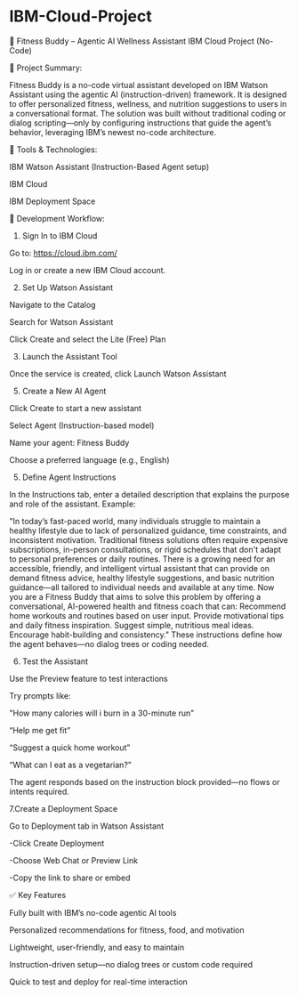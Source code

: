 # IBM-Cloud-Project


🧠 Fitness Buddy – Agentic AI Wellness Assistant
IBM Cloud Project (No-Code)



📌 Project Summary:

Fitness Buddy is a no-code virtual assistant developed on IBM Watson Assistant using the agentic AI (instruction-driven) framework. It is designed to offer personalized fitness, wellness, and nutrition suggestions to users in a conversational format. The solution was built without traditional coding or dialog scripting—only by configuring instructions that guide the agent’s behavior, leveraging IBM’s newest no-code architecture.



🧰 Tools & Technologies:

IBM Watson Assistant (Instruction-Based Agent setup)

IBM Cloud

IBM Deployment Space



🧭 Development Workflow:

1. Sign In to IBM Cloud
   
Go to: https://cloud.ibm.com/

Log in or create a new IBM Cloud account.


2. Set Up Watson Assistant
   
Navigate to the Catalog

Search for Watson Assistant

Click Create and select the Lite (Free) Plan


3. Launch the Assistant Tool
   
Once the service is created, click Launch Watson Assistant


5. Create a New AI Agent
   
Click Create to start a new assistant

Select Agent (Instruction-based model)

Name your agent: Fitness Buddy

Choose a preferred language (e.g., English)


5. Define Agent Instructions
   
In the Instructions tab, enter a detailed description that explains the purpose and role of the assistant. Example:

"In today’s fast-paced world, many individuals struggle to maintain a healthy lifestyle due to lack of personalized guidance, time constraints, and inconsistent motivation. Traditional fitness solutions often require expensive subscriptions, in-person consultations, or rigid schedules that don't adapt to personal preferences or daily routines. There is a growing need for an accessible, friendly, and intelligent virtual assistant that can provide on demand fitness advice, healthy lifestyle suggestions, and basic nutrition guidance—all tailored to individual needs and available at any time. Now you are a Fitness Buddy that aims to solve this problem by offering a conversational, AI-powered health and fitness coach that can: Recommend home workouts and routines based on user input.
Provide motivational tips and daily fitness inspiration.
Suggest simple, nutritious meal ideas.
Encourage habit-building and consistency."
These instructions define how the agent behaves—no dialog trees or coding needed.


6. Test the Assistant
   
Use the Preview feature to test interactions

Try prompts like:

"How many calories will i burn in a 30-minute run"

“Help me get fit”

“Suggest a quick home workout”

“What can I eat as a vegetarian?”

The agent responds based on the instruction block provided—no flows or intents required.


7.Create a Deployment Space

Go to Deployment tab in Watson Assistant

-Click Create Deployment

-Choose Web Chat or Preview Link

-Copy the link to share or embed



✅ Key Features

Fully built with IBM’s no-code agentic AI tools

Personalized recommendations for fitness, food, and motivation

Lightweight, user-friendly, and easy to maintain

Instruction-driven setup—no dialog trees or custom code required

Quick to test and deploy for real-time interaction

